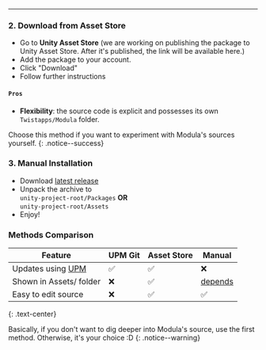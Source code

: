 ﻿
---

### 2. Download from Asset Store
- Go to **Unity Asset Store** (we are working on publishing the package to Unity Asset Store.
After it's published, the link will be available here.)
- Add the package to your account.
- Click "Download"
- Follow further instructions
#### `Pros`
- **Flexibility**: the source code is explicit and possesses its own `Twistapps/Modula` folder.

Choose this method if you want to experiment with Modula's sources yourself.
{: .notice--success}

### 3. Manual Installation

- Download [latest release](https://github.com/twistapps/modula/releases/latest)
- Unpack the archive to<br>
`unity-project-root/Packages` **OR**<br> `unity-project-root/Assets`
- Enjoy!

### Methods Comparison

| Feature                                                           | UPM Git | Asset Store | Manual |
|-------------------------------------------------------------------|---------|-------------|--------|
| Updates using [UPM](https://docs.unity3d.com/Manual/upm-ui.html)  |    ✅   |      ✅      |   ❌   |
| Shown in Assets/ folder                                           |    ❌   |      ✅      | [depends](#3-manual-installation) |
| Easy to edit source                                               |    ❌   |      ✅      |   ✅  |
{: .text-center}

Basically, if you don't want to dig deeper into Modula's source, use the first method. 
Otherwise, it's your choice :D
{: .notice--warning}